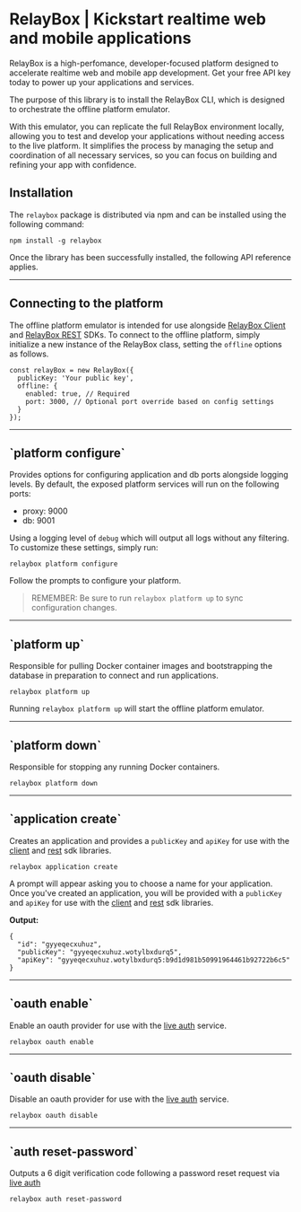 # RelayBox | Kickstart realtime web and mobile applications

RelayBox is a high-perfomance, developer-focused platform designed to accelerate realtime web and mobile app development. Get your free API key today to power up your applications and services.

The purpose of this library is to install the RelayBox CLI, which is designed to orchestrate the offline platform emulator.

With this emulator, you can replicate the full RelayBox environment locally, allowing you to test and develop your applications without needing access to the live platform. It simplifies the process by managing the setup and coordination of all necessary services, so you can focus on building and refining your app with confidence.

<h2 id="install-relaybox">Installation</h2>

The `relaybox` package is distributed via npm and can be installed using the following command:

```
npm install -g relaybox
```

Once the library has been successfully installed, the following API reference applies.

---

<h2 id="connecting-to-the-platform">Connecting to the platform</h2>

The offline platform emulator is intended for use alongside <a href="https://relaybox.net/docs/api-reference/relaybox-client">RelayBox Client</a> and <a href="https://relaybox.net/docs/api-reference/relaybox-rest">RelayBox REST</a> SDKs. To connect to the offline platform, simply initialize a new instance of the RelayBox class, setting the `offline` options as follows.

```
const relayBox = new RelayBox({
  publicKey: 'Your public key',
  offline: {
    enabled: true, // Required
    port: 3000, // Optional port override based on config settings
  }
});
```

---

<h2 id="relaybox-platform-configure">`platform configure`</h2>

Provides options for configuring application and db ports alongside logging levels. By default, the exposed platform services will run on the following ports:

- proxy: 9000
- db: 9001

Using a logging level of `debug` which will output all logs without any filtering. To customize these settings, simply run:

```
relaybox platform configure
```

Follow the prompts to configure your platform.

> REMEMBER: Be sure to run `relaybox platform up` to sync configuration changes.

---

<h2 id="relaybox-platform-up">`platform up`</h2>

Responsible for pulling Docker container images and bootstrapping the database in preparation to connect and run applications.

```
relaybox platform up
```

Running `relaybox platform up` will start the offline platform emulator.

---

<h2 id="relaybox-platform-down">`platform down`</h2>

Responsible for stopping any running Docker containers.

```
relaybox platform down
```

---

<h2 id="relaybox-application-create">`application create`</h2>

Creates an application and provides a `publicKey` and `apiKey` for use with the <a href="https://relaybox.net/docs/api-reference/relaybox-client">client</a> and <a href="https://relaybox.net/docs/api-reference/relaybox-rest">rest</a> sdk libraries.

```
relaybox application create
```

A prompt will appear asking you to choose a name for your application. Once you've created an application, you will be provided with a `publicKey` and `apiKey` for use with the <a href="https://relaybox.net/docs/api-reference/relaybox-client">client</a> and <a href="https://relaybox.net/docs/api-reference/relaybox-rest">rest</a> sdk libraries.

**Output:**

```
{
  "id": "gyyeqecxuhuz",
  "publicKey": "gyyeqecxuhuz.wotylbxdurq5",
  "apiKey": "gyyeqecxuhuz.wotylbxdurq5:b9d1d981b50991964461b92722b6c5"
}
```

---

<h2 id="relaybox-oauth-enable">`oauth enable`</h2>

Enable an oauth provider for use with the <a href="https://relaybox.net/docs/api-reference/relaybox-client/auth#auth-signin-with-oauth">live auth</a> service.

```
relaybox oauth enable
```

---

<h2 id="relaybox-oauth-disable">`oauth disable`</h2>

Disable an oauth provider for use with the <a href="https://relaybox.net/docs/api-reference/relaybox-client/auth#auth-signin-with-oauth">live auth</a> service.

```
relaybox oauth disable
```

---

<h2 id="relaybox-auth-reset-password">`auth reset-password`</h2>

Outputs a 6 digit verification code following a password reset request via <a href="https://relaybox.net/docs/api-reference/relaybox-client/auth#auth-password-reset">live auth</a>

```
relaybox auth reset-password
```
